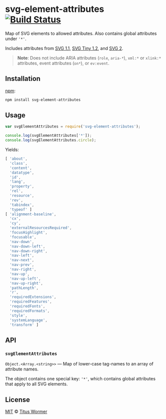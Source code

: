 # svg-element-attributes [![Build Status][build-badge]][build-page]

Map of SVG elements to allowed attributes.  Also contains global
attributes under `'*'`.

Includes attributes from [SVG 1.1][1.1], [SVG Tiny 1.2][1.2], and [SVG 2][2.0].

> **Note**: Does not include ARIA attributes (`role`, `aria-*`),
> `xml:*` or `xlink:*` attributes, event attributes (`on*`), or
> `ev:event`.

## Installation

[npm][]:

```bash
npm install svg-element-attributes
```

## Usage

```javascript
var svgElementAttributes = require('svg-element-attributes');

console.log(svgElementAttributes['*']);
console.log(svgElementAttributes.circle);
```

Yields:

```js
[ 'about',
  'class',
  'content',
  'datatype',
  'id',
  'lang',
  'property',
  'rel',
  'resource',
  'rev',
  'tabindex',
  'typeof' ]
[ 'alignment-baseline',
  'cx',
  'cy',
  'externalResourcesRequired',
  'focusHighlight',
  'focusable',
  'nav-down',
  'nav-down-left',
  'nav-down-right',
  'nav-left',
  'nav-next',
  'nav-prev',
  'nav-right',
  'nav-up',
  'nav-up-left',
  'nav-up-right',
  'pathLength',
  'r',
  'requiredExtensions',
  'requiredFeatures',
  'requiredFonts',
  'requiredFormats',
  'style',
  'systemLanguage',
  'transform' ]
```

## API

### `svgElementAttributes`

`Object.<Array.<string>>` — Map of lower-case tag-names to an array of
attribute names.

The object contains one special key: `'*'`, which contains global
attributes that apply to all SVG elements.

## License

[MIT][license] © [Titus Wormer][author]

<!-- Definition -->

[build-badge]: https://img.shields.io/travis/wooorm/svg-element-attributes.svg

[build-page]: https://travis-ci.org/wooorm/svg-element-attributes

[npm]: https://docs.npmjs.com/cli/install

[license]: LICENSE

[author]: http://wooorm.com

[1.1]: https://www.w3.org/TR/SVG/attindex.html

[1.2]: https://www.w3.org/TR/SVGTiny12/attributeTable.html

[2.0]: https://www.w3.org/TR/SVG2/attindex.html
